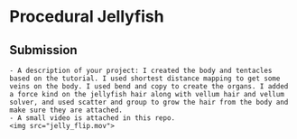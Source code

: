 # Procedural Jellyfish
## Submission
    - A description of your project: I created the body and tentacles based on the tutorial. I used shortest distance mapping to get some veins on the body. I used bend and copy to create the organs. I added a force kind on the jellyfish hair along with vellum hair and vellum solver, and used scatter and group to grow the hair from the body and make sure they are attached.
    - A small video is attached in this repo. 
    <img src="jelly_flip.mov">
